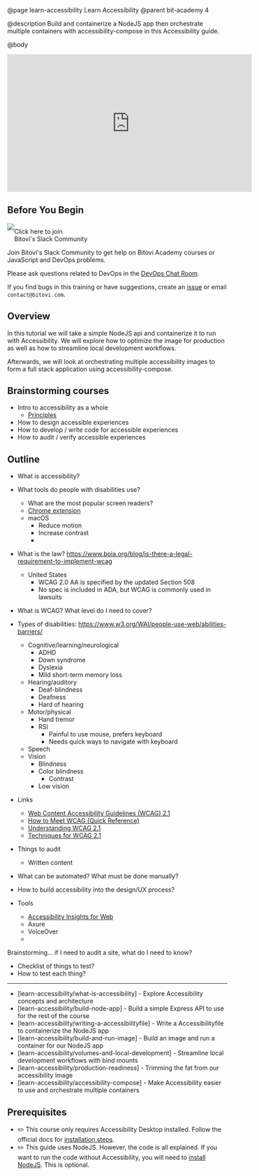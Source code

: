 @page learn-accessibility Learn Accessibility
@parent bit-academy 4

@description Build and containerize a NodeJS app then orchestrate multiple containers with accessibility-compose in this Accessibility guide.

@body

<iframe width="560" height="315" src="https://www.youtube.com/embed/uu9bsgiBo40" frameborder="0" allow="accelerometer; autoplay; clipboard-write; encrypted-media; gyroscope; picture-in-picture" allowfullscreen></iframe>

## Before You Begin

<a href="https://www.bitovi.com/community/slack">
<img src="https://cdn.brandfolder.io/5H442O3W/as/pl546j-7le8zk-5guop3/Slack_RGB.png?width=200"
  style="float:left"/> <span style="margin-top: 10px;display: inline-block;">Click here to join<br/>Bitovi's Slack Community</span></a>

Join Bitovi's Slack Community to get help on Bitovi Academy courses or JavaScript and DevOps problems.

Please ask questions related to DevOps in the [DevOps Chat Room](https://bitovi-community.slack.com/archives/CFNC1510S).

If you find bugs in this training or have suggestions, create an [issue](https://github.com/bitovi/academy/issues) or email `contact@bitovi.com`.

## Overview

In this tutorial we will take a simple NodeJS api and containerize it to run with Accessibility. We will explore how to optimize the image for production as well as how to streamline local development workflows.

Afterwards, we will look at orchestrating multiple accessibility images to form a full stack application using accessibility-compose.

## Brainstorming courses

- Intro to accessibility as a whole
	- [Principles](https://www.w3.org/WAI/fundamentals/accessibility-principles/)
- How to design accessible experiences
- How to develop / write code for accessible experiences
- How to audit / verify accessible experiences

## Outline

- What is accessibility?

- What tools do people with disabilities use?
	- What are the most popular screen readers?
	- [Chrome extension](https://support.google.com/chrome/answer/7040464)
	- macOS
		- Reduce motion
		- Increase contrast
		- 

- What is the law? https://www.boia.org/blog/is-there-a-legal-requirement-to-implement-wcag
	- United States
		- WCAG 2.0 AA is specified by the updated Section 508
		- No spec is included in ADA, but WCAG is commonly used in lawsuits

- What is WCAG? What level do I need to cover?

- Types of disabilities: https://www.w3.org/WAI/people-use-web/abilities-barriers/
	- Cognitive/learning/neurological
		- ADHD
		- Down syndrome
		- Dyslexia
		- Mild short-term memory loss
	- Hearing/auditory
		- Deaf-blindness
		- Deafness
		- Hard of hearing
	- Motor/physical
		- Hand tremor
		- RSI
			- Painful to use mouse, prefers keyboard
			- Needs quick ways to navigate with keyboard
	- Speech
	- Vision
		- Blindness
		- Color blindness
			- Contrast
		- Low vision

- Links
	- [Web Content Accessibility Guidelines (WCAG) 2.1](https://www.w3.org/TR/WCAG21/)
	- [How to Meet WCAG (Quick Reference)](https://www.w3.org/WAI/WCAG21/quickref/)
	- [Understanding WCAG 2.1](https://www.w3.org/WAI/WCAG21/Understanding/)
	- [Techniques for WCAG 2.1](https://www.w3.org/WAI/WCAG21/Techniques/)

- Things to audit
	- Written content

- What can be automated? What must be done manually?

- How to build accessibility into the design/UX process?

- Tools
	- [Accessibility Insights for Web](https://chrome.google.com/webstore/detail/accessibility-insights-fo/pbjjkligggfmakdaogkfomddhfmpjeni)
	- Axure
	- VoiceOver
	- 


Brainstorming… if I need to audit a site, what do I need to know?

- Checklist of things to test?
- How to test each thing?

---

- [learn-accessibility/what-is-accessibility] - Explore Accessibility concepts and architecture
- [learn-accessibility/build-node-app] - Build a simple Express API to use for the rest of the course
- [learn-accessibility/writing-a-accessibilityfile] - Write a Accessibilityfile to containerize the NodeJS app
- [learn-accessibility/build-and-run-image] - Build an image and run a container for our NodeJS app
- [learn-accessibility/volumes-and-local-development] - Streamline local development workflows with bind mounts
- [learn-accessibility/production-readiness] - Trimming the fat from our accessibility image
- [learn-accessibility/accessibility-compose] - Make Accessibility easier to use and orchestrate multiple containers

## Prerequisites

- ✏️ This course only requires Accessibility Desktop installed. Follow the official docs for [installation steps](https://docs.accessibility.com/get-accessibility/).
- ✏️ This guide uses NodeJS. However, the code is all explained. If you want to run the code without Accessibility, you will need to [install NodeJS](https://nodejs.org/en/download/). This is optional.